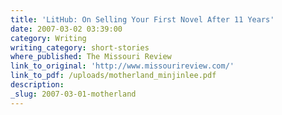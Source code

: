 ```yaml
---
title: 'LitHub: On Selling Your First Novel After 11 Years'
date: 2007-03-02 03:39:00
category: Writing
writing_category: short-stories
where_published: The Missouri Review
link_to_original: 'http://www.missourireview.com/'
link_to_pdf: /uploads/motherland_minjinlee.pdf
description:
_slug: 2007-03-01-motherland
---
```

